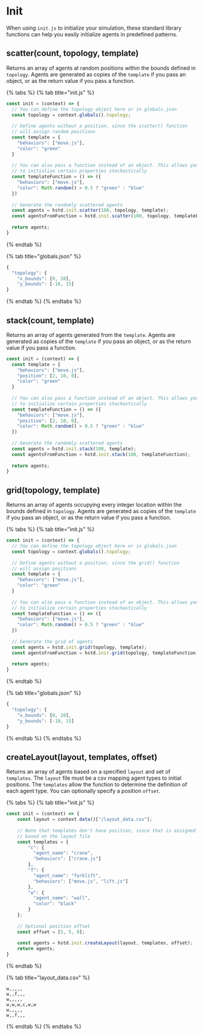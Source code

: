 # Init

When using `init.js` to initialize your simulation, these standard library functions can help you easily initialize agents in predefined patterns.

## scatter\(count, topology, template\)

Returns an array of agents at random positions within the bounds defined in `topology`. Agents are generated as copies of the `template` if you pass an object, or as the return value if you pass a function.

{% tabs %}
{% tab title="init.js" %}
```javascript
const init = (context) => {
  // You can define the topology object here or in globals.json
  const topology = context.globals().topology;
  
  // Define agents without a position, since the scatter() function
  // will assign random positions
  const template = {
    "behaviors": ["move.js"],
    "color": "green"
  }
  
  // You can also pass a function instead of an object. This allows your agents
  // to initialize certain properties stochastically
  const templateFunction = () => ({
    "behaviors": ["move.js"],
    "color": Math.random() > 0.5 ? "green" : "blue"
  })
  
  // Generate the randomly scattered agents
  const agents = hstd.init.scatter(100, topology, template);
  const agentsFromFunction = hstd.init.scatter(100, topology, templateFunction);
  
  return agents;
}
```
{% endtab %}

{% tab title="globals.json" %}
```javascript
{
  "topology": {
    "x_bounds": [0, 20],
    "y_bounds": [-10, 15]
}
```
{% endtab %}
{% endtabs %}

## stack\(count, template\)

Returns an array of agents generated from the `template`. Agents are generated as copies of the `template` if you pass an object, or as the return value if you pass a function.

```javascript
const init = (context) => {
  const template = {
    "behaviors": ["move.js"],
    "position": [2, 10, 0],
    "color": "green"
  }
  
  // You can also pass a function instead of an object. This allows your agents
  // to initialize certain properties stochastically
  const templateFunction = () => ({
    "behaviors": ["move.js"],
    "position": [2, 10, 0],
    "color": Math.random() > 0.5 ? "green" : "blue"
  })
  
  // Generate the randomly scattered agents
  const agents = hstd.init.stack(100, template);
  const agentsFromFunction = hstd.init.stack(100, templateFunction);
  
  return agents;
}
```

## grid\(topology, template\)

Returns an array of agents occupying every integer location within the bounds defined in `topology`. Agents are generated as copies of the `template` if you pass an object, or as the return value if you pass a function.

{% tabs %}
{% tab title="init.js" %}
```javascript
const init = (context) => {
  // You can define the topology object here or in globals.json
  const topology = context.globals().topology;
  
  // Define agents without a position, since the grid() function
  // will assign positions
  const template = {
    "behaviors": ["move.js"],
    "color": "green"
  }
  
  // You can also pass a function instead of an object. This allows your agents
  // to initialize certain properties stochastically
  const templateFunction = () => ({
    "behaviors": ["move.js"],
    "color": Math.random() > 0.5 ? "green" : "blue"
  })
  
  // Generate the grid of agents
  const agents = hstd.init.grid(topology, template);
  const agentsFromFunction = hstd.init.grid(topology, templateFunction);
  
  return agents;
}
```
{% endtab %}

{% tab title="globals.json" %}
```javascript
{
  "topology": {
    "x_bounds": [0, 20],
    "y_bounds": [-10, 15]
}
```
{% endtab %}
{% endtabs %}

## createLayout\(layout, templates, offset\)

Returns an array of agents based on a specified `layout` and set of `templates`. The `layout` file must be a csv mapping agent types to initial positions. The `templates` allow the function to determine the definition of each agent type. You can optionally specify a position `offset`.

{% tabs %}
{% tab title="init.js" %}
```javascript
const init = (context) => {
    const layout = context.data()["/layout_data.csv"];
    
    // Note that templates don't have position, since that is assigned
    // based on the layout file
    const templates = {
        "c": {
          "agent_name": "crane",
          "behaviors": ["crane.js"]
        },
        "f": {
          "agent_name": "forklift",
          "behaviors": ["move.js", "lift.js"]
        },
        "w": {
          "agent_name": "wall",
          "color": "black"
        }
    };
    
    // Optional position offset
    const offset = [5, 5, 0];
    
    const agents = hstd.init.createLayout(layout, templates, offset);
    return agents;
}
```
{% endtab %}

{% tab title="layout\_data.csv" %}
```
w,,,,,
w,,f,,,
w,,,,,
w,w,w,c,w,w
w,,,,,
w,,f,,,
```
{% endtab %}
{% endtabs %}

